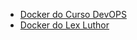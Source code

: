 - [Docker do Curso DevOPS](./docker_01/docker01.md)
- [Docker do Lex Luthor](./docker_02/docker02.md)